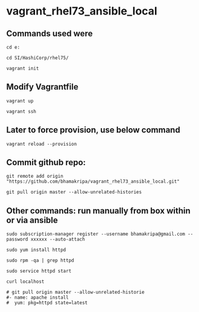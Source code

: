 # vagrant_rhel73_ansible_local

Commands used were 
------------------
    cd e:

    cd SI/HashiCorp/rhel75/

    vagrant init

Modify Vagrantfile
------------------
    vagrant up

    vagrant ssh

Later to force provision, use below command
------------------------------------
    vagrant reload --provision

Commit github repo:
------------------
    git remote add origin "https://github.com/bhamakripa/vagrant_rhel73_ansible_local.git"
  
    git pull origin master --allow-unrelated-histories
    
Other commands: run manually from box within  or via ansible 
------------------         
    sudo subscription-manager register --username bhamakripa@gmail.com --password xxxxxx --auto-attach
    
    sudo yum install httpd    
    
    sudo rpm -qa | grep httpd   
    
    sudo service httpd start 
    
    curl localhost
     
    # git pull origin master --allow-unrelated-historie
    #- name: apache install
    #  yum: pkg=httpd state=latest
    
